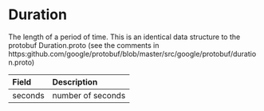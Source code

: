 # Duration

The length of a period of time. This is an identical data structure to the protobuf Duration.proto \(see the comments in https:github.com/google/protobuf/blob/master/src/google/protobuf/duration.proto\)

| Field | Description |
| :--- | :--- |
| seconds | number of seconds |

